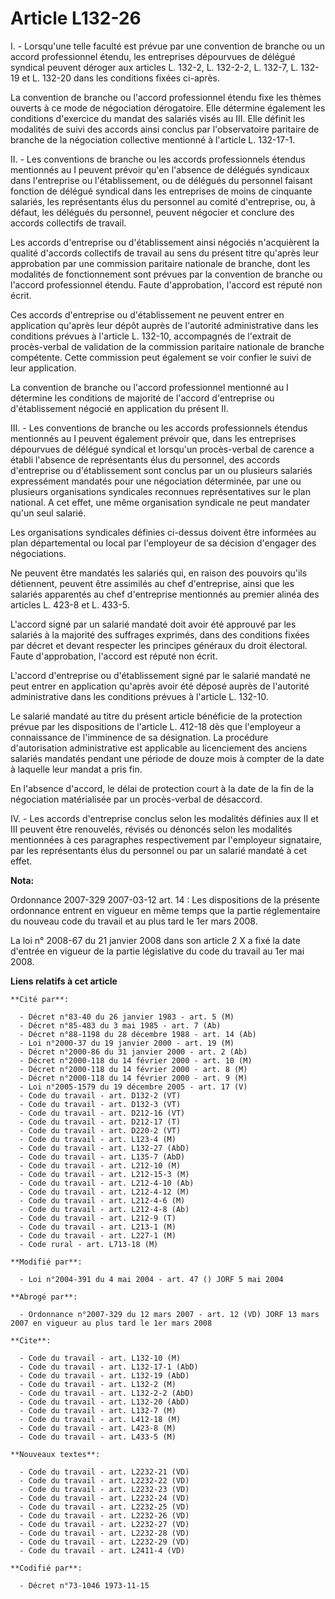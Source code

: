 # Article L132-26

I. - Lorsqu'une telle faculté est prévue par une convention de branche ou un accord professionnel étendu, les entreprises
dépourvues de délégué syndical peuvent déroger aux articles L. 132-2, L. 132-2-2, L. 132-7, L. 132-19 et L. 132-20 dans les
conditions fixées ci-après.

La convention de branche ou l'accord professionnel étendu fixe les thèmes ouverts à ce mode de négociation dérogatoire. Elle
détermine également les conditions d'exercice du mandat des salariés visés au III. Elle définit les modalités de suivi des
accords ainsi conclus par l'observatoire paritaire de branche de la négociation collective mentionné à l'article L. 132-17-1.

II. - Les conventions de branche ou les accords professionnels étendus mentionnés au I peuvent prévoir qu'en l'absence de
délégués syndicaux dans l'entreprise ou l'établissement, ou de délégués du personnel faisant fonction de délégué syndical
dans les entreprises de moins de cinquante salariés, les représentants élus du personnel au comité d'entreprise, ou, à
défaut, les délégués du personnel, peuvent négocier et conclure des accords collectifs de travail.

Les accords d'entreprise ou d'établissement ainsi négociés n'acquièrent la qualité d'accords collectifs de travail au sens du
présent titre qu'après leur approbation par une commission paritaire nationale de branche, dont les modalités de
fonctionnement sont prévues par la convention de branche ou l'accord professionnel étendu. Faute d'approbation, l'accord est
réputé non écrit.

Ces accords d'entreprise ou d'établissement ne peuvent entrer en application qu'après leur dépôt auprès de l'autorité
administrative dans les conditions prévues à l'article L. 132-10, accompagnés de l'extrait de procès-verbal de validation de
la commission paritaire nationale de branche compétente. Cette commission peut également se voir confier le suivi de leur
application.

La convention de branche ou l'accord professionnel mentionné au I détermine les conditions de majorité de l'accord
d'entreprise ou d'établissement négocié en application du présent II.

III. - Les conventions de branche ou les accords professionnels étendus mentionnés au I peuvent également prévoir que, dans
les entreprises dépourvues de délégué syndical et lorsqu'un procès-verbal de carence a établi l'absence de représentants élus
du personnel, des accords d'entreprise ou d'établissement sont conclus par un ou plusieurs salariés expressément mandatés
pour une négociation déterminée, par une ou plusieurs organisations syndicales reconnues représentatives sur le plan
national. A cet effet, une même organisation syndicale ne peut mandater qu'un seul salarié.

Les organisations syndicales définies ci-dessus doivent être informées au plan départemental ou local par l'employeur de sa
décision d'engager des négociations.

Ne peuvent être mandatés les salariés qui, en raison des pouvoirs qu'ils détiennent, peuvent être assimilés au chef
d'entreprise, ainsi que les salariés apparentés au chef d'entreprise mentionnés au premier alinéa des articles L. 423-8 et L.
433-5.

L'accord signé par un salarié mandaté doit avoir été approuvé par les salariés à la majorité des suffrages exprimés, dans des
conditions fixées par décret et devant respecter les principes généraux du droit électoral. Faute d'approbation, l'accord est
réputé non écrit.

L'accord d'entreprise ou d'établissement signé par le salarié mandaté ne peut entrer en application qu'après avoir été déposé
auprès de l'autorité administrative dans les conditions prévues à l'article L. 132-10.

Le salarié mandaté au titre du présent article bénéficie de la protection prévue par les dispositions de l'article L. 412-18
dès que l'employeur a connaissance de l'imminence de sa désignation. La procédure d'autorisation administrative est
applicable au licenciement des anciens salariés mandatés pendant une période de douze mois à compter de la date à laquelle
leur mandat a pris fin.

En l'absence d'accord, le délai de protection court à la date de la fin de la négociation matérialisée par un procès-verbal
de désaccord.

IV. - Les accords d'entreprise conclus selon les modalités définies aux II et III peuvent être renouvelés, révisés ou
dénoncés selon les modalités mentionnées à ces paragraphes respectivement par l'employeur signataire, par les représentants
élus du personnel ou par un salarié mandaté à cet effet.

**Nota:**

Ordonnance 2007-329 2007-03-12 art. 14 : Les dispositions de la présente ordonnance entrent en vigueur en même temps que la
partie réglementaire du nouveau code du travail et au plus tard le 1er mars 2008.

La loi n° 2008-67 du 21 janvier 2008 dans son article 2 X a fixé la date d'entrée en vigueur de la partie législative du code
du travail au 1er mai 2008.

**Liens relatifs à cet article**

	**Cité par**:

	  - Décret n°83-40 du 26 janvier 1983 - art. 5 (M)
	  - Décret n°85-483 du 3 mai 1985 - art. 7 (Ab)
	  - Décret n°88-1198 du 28 décembre 1988 - art. 14 (Ab)
	  - Loi n°2000-37 du 19 janvier 2000 - art. 19 (M)
	  - Décret n°2000-86 du 31 janvier 2000 - art. 2 (Ab)
	  - Décret n°2000-118 du 14 février 2000 - art. 10 (M)
	  - Décret n°2000-118 du 14 février 2000 - art. 8 (M)
	  - Décret n°2000-118 du 14 février 2000 - art. 9 (M)
	  - Loi n°2005-1579 du 19 décembre 2005 - art. 17 (V)
	  - Code du travail - art. D132-2 (VT)
	  - Code du travail - art. D132-3 (VT)
	  - Code du travail - art. D212-16 (VT)
	  - Code du travail - art. D212-17 (T)
	  - Code du travail - art. D220-2 (VT)
	  - Code du travail - art. L123-4 (M)
	  - Code du travail - art. L132-27 (AbD)
	  - Code du travail - art. L135-7 (AbD)
	  - Code du travail - art. L212-10 (M)
	  - Code du travail - art. L212-15-3 (M)
	  - Code du travail - art. L212-4-10 (Ab)
	  - Code du travail - art. L212-4-12 (M)
	  - Code du travail - art. L212-4-6 (M)
	  - Code du travail - art. L212-4-8 (Ab)
	  - Code du travail - art. L212-9 (T)
	  - Code du travail - art. L213-1 (M)
	  - Code du travail - art. L227-1 (M)
	  - Code rural - art. L713-18 (M)

	**Modifié par**:

	  - Loi n°2004-391 du 4 mai 2004 - art. 47 () JORF 5 mai 2004

	**Abrogé par**:

	  - Ordonnance n°2007-329 du 12 mars 2007 - art. 12 (VD) JORF 13 mars 2007 en vigueur au plus tard le 1er mars 2008

	**Cite**:

	  - Code du travail - art. L132-10 (M)
	  - Code du travail - art. L132-17-1 (AbD)
	  - Code du travail - art. L132-19 (AbD)
	  - Code du travail - art. L132-2 (M)
	  - Code du travail - art. L132-2-2 (AbD)
	  - Code du travail - art. L132-20 (AbD)
	  - Code du travail - art. L132-7 (M)
	  - Code du travail - art. L412-18 (M)
	  - Code du travail - art. L423-8 (M)
	  - Code du travail - art. L433-5 (M)

	**Nouveaux textes**:

	  - Code du travail - art. L2232-21 (VD)
	  - Code du travail - art. L2232-22 (VD)
	  - Code du travail - art. L2232-23 (VD)
	  - Code du travail - art. L2232-24 (VD)
	  - Code du travail - art. L2232-25 (VD)
	  - Code du travail - art. L2232-26 (VD)
	  - Code du travail - art. L2232-27 (VD)
	  - Code du travail - art. L2232-28 (VD)
	  - Code du travail - art. L2232-29 (VD)
	  - Code du travail - art. L2411-4 (VD)

	**Codifié par**:

	  - Décret n°73-1046 1973-11-15
